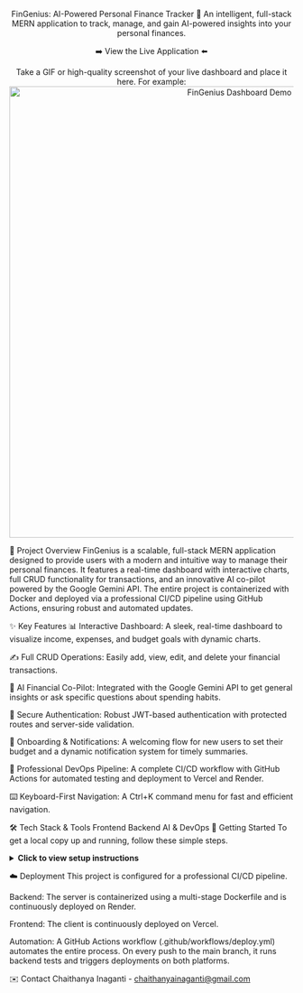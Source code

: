 <div align="center">

FinGenius: AI-Powered Personal Finance Tracker 🚀
An intelligent, full-stack MERN application to track, manage, and gain AI-powered insights into your personal finances.

➡️ View the Live Application ⬅️

</div>

<div align="center">

Take a GIF or high-quality screenshot of your live dashboard and place it here. For example:
<img src="https://i.imgur.com/your-dashboard-demo.gif" alt="FinGenius Dashboard Demo" width="800"/>

</div>

🎯 Project Overview
FinGenius is a scalable, full-stack MERN application designed to provide users with a modern and intuitive way to manage their personal finances. It features a real-time dashboard with interactive charts, full CRUD functionality for transactions, and an innovative AI co-pilot powered by the Google Gemini API. The entire project is containerized with Docker and deployed via a professional CI/CD pipeline using GitHub Actions, ensuring robust and automated updates.

✨ Key Features
📊 Interactive Dashboard: A sleek, real-time dashboard to visualize income, expenses, and budget goals with dynamic charts.

✍️ Full CRUD Operations: Easily add, view, edit, and delete your financial transactions.

🤖 AI Financial Co-Pilot: Integrated with the Google Gemini API to get general insights or ask specific questions about spending habits.

🔐 Secure Authentication: Robust JWT-based authentication with protected routes and server-side validation.

🔔 Onboarding & Notifications: A welcoming flow for new users to set their budget and a dynamic notification system for timely summaries.

🔄 Professional DevOps Pipeline: A complete CI/CD workflow with GitHub Actions for automated testing and deployment to Vercel and Render.

⌨️ Keyboard-First Navigation: A Ctrl+K command menu for fast and efficient navigation.

🛠️ Tech Stack & Tools
Frontend
Backend
AI & DevOps
🏁 Getting Started
To get a local copy up and running, follow these simple steps.

<details>
<summary><strong>Click to view setup instructions</strong></summary>

Prerequisites
Node.js (v18 or later)

npm & Git

Installation & Setup
Clone the repository:

git clone https://github.com/Chaithanyaina/FinGenius.git
cd FinGenius

Setup the Backend Server:

Navigate to the server directory: cd server

Install NPM packages: npm install

Create a .env file in the server directory and add the following variables:

PORT=8000
MONGO_URI=your_mongodb_connection_string
JWT_SECRET=your_strong_jwt_secret
GEMINI_API_KEY=your_google_gemini_api_key

Start the server: npm run dev

Setup the Frontend Client:

In a new terminal, navigate to the client directory: cd client

Install NPM packages: npm install

Create a .env.local file in the client directory and add the following:

VITE_API_URL=http://localhost:8000/api/v1

Start the client: npm run dev

Your application should now be running locally at http://localhost:5173.

</details>

☁️ Deployment
This project is configured for a professional CI/CD pipeline.

Backend: The server is containerized using a multi-stage Dockerfile and is continuously deployed on Render.

Frontend: The client is continuously deployed on Vercel.

Automation: A GitHub Actions workflow (.github/workflows/deploy.yml) automates the entire process. On every push to the main branch, it runs backend tests and triggers deployments on both platforms.

✉️ Contact
Chaithanya Inaganti - chaithanyainaganti@gmail.com